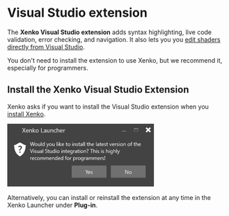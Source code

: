 # Visual Studio extension

The **Xenko Visual Studio extension** adds syntax highlighting, live code validation, error checking, and navigation. It also lets you you [edit shaders directly from Visual Studio](../graphics/effects-and-shaders/custom-shaders.md).

You don't need to install the extension to use Xenko, but we recommend it, especially for programmers.

## Install the Xenko Visual Studio Extension

Xenko asks if you want to install the Visual Studio extension when you [install Xenko](install-xenko.md).

![Install extension](media/install-VS-plug-in-prompt.png)

Alternatively, you can install or reinstall the extension at any time in the Xenko Launcher under **Plug-in**.